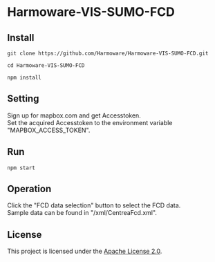 # Harmoware-VIS-SUMO-FCD

## Install
```
git clone https://github.com/Harmoware/Harmoware-VIS-SUMO-FCD.git

cd Harmoware-VIS-SUMO-FCD

npm install
```

## Setting
Sign up for mapbox.com and get Accesstoken.  
Set the acquired Accesstoken to the environment variable "MAPBOX_ACCESS_TOKEN".


## Run
```
npm start
```
## Operation
Click the "FCD data selection" button to select the FCD data.  
Sample data can be found in "/xml/CentreaFcd.xml".

## License
This project is licensed under the [Apache License 2.0](https://github.com/Harmoware/Harmoware-VIS-SUMO-FCD/blob/master/LICENSE).
